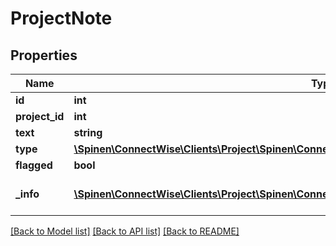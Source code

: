 # ProjectNote

## Properties
Name | Type | Description | Notes
------------ | ------------- | ------------- | -------------
**id** | **int** |  | [optional] 
**project_id** | **int** |  | [optional] 
**text** | **string** |  | 
**type** | [**\Spinen\ConnectWise\Clients\Project\Spinen\ConnectWise\Clients\Project\Model\NoteTypeReference**](NoteTypeReference.md) |  | [optional] 
**flagged** | **bool** |  | [optional] 
**_info** | [**\Spinen\ConnectWise\Clients\Project\Spinen\ConnectWise\Clients\Project\Model\Metadata**](Metadata.md) | Metadata of the entity | [optional] 

[[Back to Model list]](../README.md#documentation-for-models) [[Back to API list]](../README.md#documentation-for-api-endpoints) [[Back to README]](../README.md)


